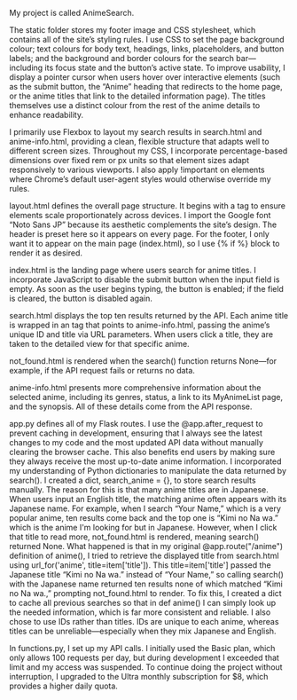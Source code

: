 My project is called AnimeSearch.

The static folder stores my footer image and CSS stylesheet, which contains all of the site’s styling rules. I use CSS to set the page background colour; text colours for body text, headings, links, placeholders, and button labels; and the background and border colours for the search bar—including its focus state and the button’s active state. To improve usability, I display a pointer cursor when users hover over interactive elements (such as the submit button, the “Anime” heading that redirects to the home page, or the anime titles that link to the detailed information page). The titles themselves use a distinct colour from the rest of the anime details to enhance readability.

I primarily use Flexbox to layout my search results in search.html and anime-info.html, providing a clean, flexible structure that adapts well to different screen sizes. Throughout my CSS, I incorporate percentage-based dimensions over fixed rem or px units so that element sizes adapt responsively to various viewports. I also apply !important on elements where Chrome’s default user-agent styles would otherwise override my rules.

layout.html defines the overall page structure. It begins with a <meta name="viewport" content="width=device-width, initial-scale=1"> tag to ensure elements scale proportionately across devices. I import the Google font “Noto Sans JP” because its aesthetic complements the site’s design. The header is preset here so it appears on every page. For the footer, I only want it to appear on the main page (index.html), so I use {% if %} block to render it as desired. 

index.html is the landing page where users search for anime titles. I incorporate JavaScript to disable the submit button when the input field is empty. As soon as the user begins typing, the button is enabled; if the field is cleared, the button is disabled again.

search.html displays the top ten results returned by the API. Each anime title is wrapped in an <a> tag that points to anime-info.html, passing the anime’s unique ID and title via URL parameters. When users click a title, they are taken to the detailed view for that specific anime.

not_found.html is rendered when the search() function returns None—for example, if the API request fails or returns no data.

anime-info.html presents more comprehensive information about the selected anime, including its genres, status, a link to its MyAnimeList page, and the synopsis. All of these details come from the API response.

app.py defines all of my Flask routes. I use the @app.after_request to prevent caching in development, ensuring that I always see the latest changes to my code and the most updated API data without manually clearing the browser cache. This also benefits end users by making sure they always receive the most up-to-date anime information. I incorporated my understanding of Python dictionaries to manipulate the data returned by search(). I created a dict, search_anime = {}, to store search results manually. The reason for this is that many anime titles are in Japanese. When users input an English title, the matching anime often appears with its Japanese name. For example, when I search “Your Name,” which is a very popular anime, ten results come back and the top one is “Kimi no Na wa.” which is the anime I'm looking for but in Japanese. However, when I click that title to read more, not_found.html is rendered, meaning search() returned None. What happened is that in my original @app.route("/anime") definition of anime(), I tried to retrieve the displayed title from search.html using url_for('anime', title=item['title']). This title=item['title'] passed the Japanese title “Kimi no Na wa.” instead of “Your Name,” so calling search() with the Japanese name returned ten results none of which matched “Kimi no Na wa.,” prompting not_found.html to render. To fix this, I created a dict to cache all previous searches so that in def anime() I can simply look up the needed information, which is far more consistent and reliable. I also chose to use IDs rather than titles. IDs are unique to each anime, whereas titles can be unreliable—especially when they mix Japanese and English.

In functions.py, I set up my API calls. I initially used the Basic plan, which only allows 100 requests per day, but during development I exceeded that limit and my access was suspended. To continue doing the project without interruption, I upgraded to the Ultra monthly subscription for $8, which provides a higher daily quota.
